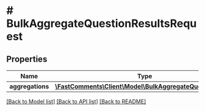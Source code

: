 # # BulkAggregateQuestionResultsRequest

## Properties

Name | Type | Description | Notes
------------ | ------------- | ------------- | -------------
**aggregations** | [**\FastComments\Client\Model\BulkAggregateQuestionItem[]**](BulkAggregateQuestionItem.md) |  |

[[Back to Model list]](../../README.md#models) [[Back to API list]](../../README.md#endpoints) [[Back to README]](../../README.md)

